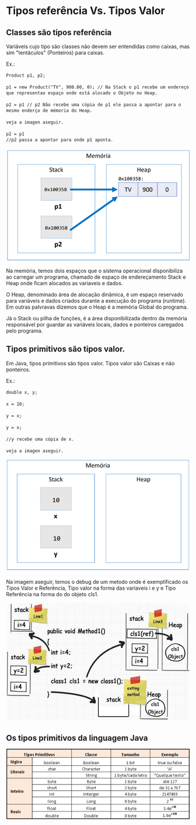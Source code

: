 # Tipos referência Vs. Tipos Valor


## Classes são tipos referência

Variáveis cujo tipo são classes não devem ser entendidas como caixas, mas sim "tentáculos" (Ponteiros) para caixas.


Ex.:

```
Product p1, p2;

p1 = new Product("TV", 900.00, 0); // Na Stack o p1 recebe um endereço que representao espaço onde está alocado o Objeto no Heap.

p2 = p1 // p2 Não recebe uma cópia de p1 ele passa a apontar para o mesmo enderço de mémoria do Heap.

veja a imagen aseguir.

p2 = p1 
//p2 passa a apontar para onde p1 aponta.

```
![Imagem ilustra a memória de endereçamento](https://raw.githubusercontent.com/Antonio-AF/Curso_Java_POO/main/tiposReferencias_vs_tiposValor/src/img/Tipo%20Referencia.png)

Na memória, temos dois espaços que o sistema operacional disponibiliza ao carregar um programa, chamado de espaço de endereçamento Stack e Heap onde ficam alocados as variaveis e dados.

O Heap, denominado área de alocação dinâmica, é um espaço reservado para variáveis e dados criados durante a execução do programa (runtime). Em outras palvravas dizemos que o Heap é a memória Global do programa.

Já o Stack ou pilha de funções, é a área disponibilizada dentro da memória responsável por guardar as variáveis locais, dados e ponteiros caregados pelo programa. 

## Tipos primitivos são tipos valor.

Em Java, tipos primitivos são tipos valor. Tipos valor são Caixas e não ponteiros.

Ex.:

```
double x, y;

x = 10;

y = x;

y = x;

//y recebe uma cópia de x.

veja a imagen aseguir.

```
![Imagem ilusta o endereçamento de memória](https://raw.githubusercontent.com/Antonio-AF/Curso_Java_POO/main/tiposReferencias_vs_tiposValor/src/img/Tipo%20Valor.png)

Na imagem aseguir, temos o debug de um metodo onde é exemplificado os Tipos Valor e Referência, Tipo valor na forma das variaveis i e y e Tipo Referência na forma do do objeto cls1. 

![Imagem debug metodo](https://raw.githubusercontent.com/Antonio-AF/Curso_Java_POO/main/tiposReferencias_vs_tiposValor/src/img/Debug%20Metodo%20Tipos%20Referencia%20e%20Valor.jpg)

## Os tipos primitivos da linguagem Java

![Imagem com os tipos primitivos do Java](https://raw.githubusercontent.com/Antonio-AF/Curso_Java_POO/main/tiposReferencias_vs_tiposValor/src/img/Tipos%20Primitivos%20Java.jpg)
